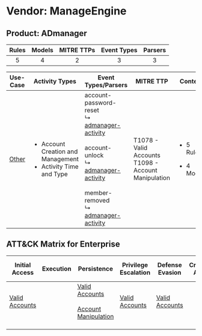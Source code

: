 Vendor: ManageEngine
====================
Product: ADmanager
------------------
| Rules | Models | MITRE TTPs | Event Types | Parsers |
|:-----:|:------:|:----------:|:-----------:|:-------:|
|   5   |   4    |     2      |      3      |    3    |

|               Use-Case                | Activity Types                                                                    | Event Types/Parsers                                                                                                                                                                                                                                                                                        | MITRE TTP                                                  | Content                                             |
|:-------------------------------------:| --------------------------------------------------------------------------------- | ---------------------------------------------------------------------------------------------------------------------------------------------------------------------------------------------------------------------------------------------------------------------------------------------------------- | ---------------------------------------------------------- | --------------------------------------------------- |
| [Other](../UseCases/usecase_other.md) | <ul><li>Account Creation and Management</li><li>Activity Time  and Type</li></ul> |  account-password-reset<br> ↳ [admanager-activity](../Parsers/parserContent_admanager-activity.md)<br><br> account-unlock<br> ↳ [admanager-activity](../Parsers/parserContent_admanager-activity.md)<br><br> member-removed<br> ↳ [admanager-activity](../Parsers/parserContent_admanager-activity.md)<br> | T1078 - Valid Accounts<br>T1098 - Account Manipulation<br> | <ul><li>5 Rules</li></ul><ul><li>4 Models</li></ul> |

ATT&CK Matrix for Enterprise
----------------------------
| Initial Access                                                      | Execution | Persistence                                                                                                                                  | Privilege Escalation                                                | Defense Evasion                                                     | Credential Access | Discovery | Lateral Movement | Collection | Command and Control | Exfiltration | Impact |
| ------------------------------------------------------------------- | --------- | -------------------------------------------------------------------------------------------------------------------------------------------- | ------------------------------------------------------------------- | ------------------------------------------------------------------- | ----------------- | --------- | ---------------- | ---------- | ------------------- | ------------ | ------ |
| [Valid Accounts](https://attack.mitre.org/techniques/T1078)<br><br> |           | [Valid Accounts](https://attack.mitre.org/techniques/T1078)<br><br>[Account Manipulation](https://attack.mitre.org/techniques/T1098)<br><br> | [Valid Accounts](https://attack.mitre.org/techniques/T1078)<br><br> | [Valid Accounts](https://attack.mitre.org/techniques/T1078)<br><br> |                   |           |                  |            |                     |              |        |